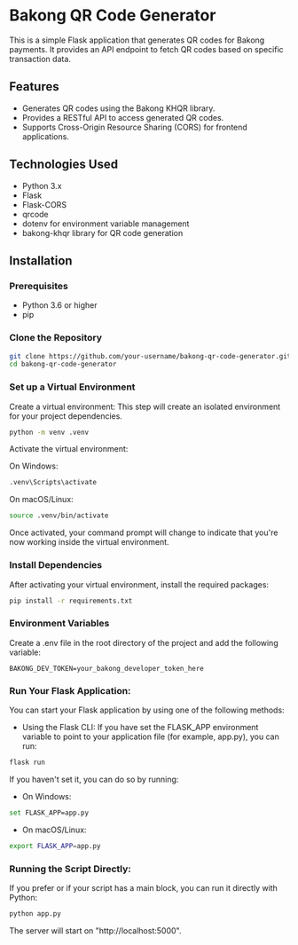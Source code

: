 # Bakong QR Code Generator

This is a simple Flask application that generates QR codes for Bakong payments. It provides an API endpoint to fetch QR codes based on specific transaction data.

## Features

- Generates QR codes using the Bakong KHQR library.
- Provides a RESTful API to access generated QR codes.
- Supports Cross-Origin Resource Sharing (CORS) for frontend applications.

## Technologies Used

- Python 3.x
- Flask
- Flask-CORS
- qrcode
- dotenv for environment variable management
- bakong-khqr library for QR code generation

## Installation

### Prerequisites

- Python 3.6 or higher
- pip

### Clone the Repository

```bash
git clone https://github.com/your-username/bakong-qr-code-generator.git
cd bakong-qr-code-generator
```
### Set up a Virtual Environment
Create a virtual environment: This step will create an isolated environment for your project dependencies.
```bash
python -m venv .venv
```
Activate the virtual environment:

On Windows:
```bash
.venv\Scripts\activate
```
On macOS/Linux:
```bash
source .venv/bin/activate
```
Once activated, your command prompt will change to indicate that you're now working inside the virtual environment.

### Install Dependencies
After activating your virtual environment, install the required packages:

```bash
pip install -r requirements.txt
```
### Environment Variables

Create a .env file in the root directory of the project and add the following variable:
```
BAKONG_DEV_TOKEN=your_bakong_developer_token_here
```
### Run Your Flask Application: 
You can start your Flask application by using one of the following methods:

- Using the Flask CLI: 
If you have set the FLASK_APP environment variable to point to your application file (for example, app.py), you can run:
```bash
flask run
```
If you haven't set it, you can do so by running:

- On Windows:
```bash
set FLASK_APP=app.py
```
- On macOS/Linux:
```bash
export FLASK_APP=app.py
```
### Running the Script Directly: 
If you prefer or if your script has a main block, you can run it directly with Python:

```bash
python app.py
```
The server will start on "http://localhost:5000".




